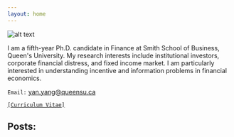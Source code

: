 ```yaml
---
layout: home 
---
```




![alt text](https://upload.wikimedia.org/wikipedia/commons/thumb/b/b1/VAN_CAT.png/480px-VAN_CAT.png)


I am a fifth-year Ph.D. candidate in Finance at Smith School of Business, Queen's University.
My research interests include institutional investors, corporate financial distress, and fixed income market. I am particularly interested in understanding incentive and information problems in financial economics.

`Email:` yan.yang@queensu.ca

<a href="https://www.dropbox.com/s/2lljxob0pnmd1nw/YanYang_Aug2022.pdf?dl=0">`[Curriculum Vitae]`</a>

## Posts:


